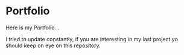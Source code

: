 # Portfolio
Here is my Portfolio...

I tried to update constantly, if you are interesting in my last project yo should keep on eye on this repository.
